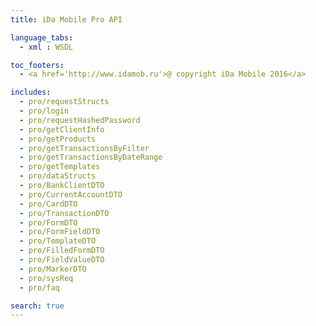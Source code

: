 ```yaml
---
title: iDa Mobile Pro API

language_tabs:
  - xml : WSDL

toc_footers:
  - <a href='http://www.idamob.ru'>@ copyright iDa Mobile 2016</a>

includes:
  - pro/requestStructs
  - pro/login
  - pro/requestHashedPassword
  - pro/getClientInfo
  - pro/getProducts
  - pro/getTransactionsByFilter
  - pro/getTransactionsByDateRange
  - pro/getTemplates
  - pro/dataStructs
  - pro/BankClientDTO
  - pro/CurrentAccountDTO
  - pro/CardDTO
  - pro/TransactionDTO
  - pro/FormDTO
  - pro/FormFieldDTO
  - pro/TemplateDTO
  - pro/FilledFormDTO
  - pro/FieldValueDTO
  - pro/MarkerDTO
  - pro/sysReq
  - pro/faq

search: true
---
```

